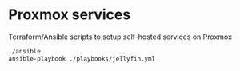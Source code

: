 # Proxmox services

Terraform/Ansible scripts to setup self-hosted services on Proxmox

```bash
./ansible
ansible-playbook ./playbooks/jellyfin.yml
```
